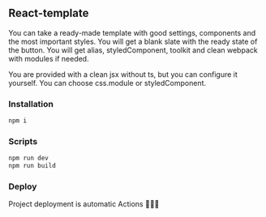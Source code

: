 ## React-template

You can take a ready-made template with good settings, components and the most important styles.
You will get a blank slate with the ready state of the button. 
You will get alias, styledComponent, toolkit and clean webpack with modules if needed.

You are provided with a clean jsx without ts, but you can configure it yourself.
You can choose css.module or styledComponent.

### Installation

```sh
npm i
```

### Scripts

```sh
npm run dev
npm run build
```

### Deploy
Project deployment is automatic Actions 🚀🚀🚀
